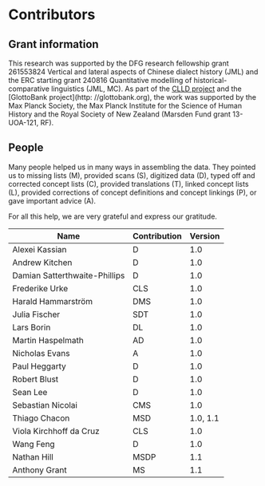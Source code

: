 # Contributors

## Grant information

This research was supported by the DFG research fellowship grant 261553824
Vertical and lateral aspects of Chinese dialect history (JML) and the ERC
starting grant 240816 Quantitative modelling of historical-comparative
linguistics (JML, MC). As part of the [CLLD project](http://clld.org) and the
[GlottoBank project](http: //glottobank.org), the work was supported by the Max
Planck Society, the Max Planck Institute for the Science of Human History and
the Royal Society of New Zealand (Marsden Fund grant 13-UOA-121, RF).

## People

Many people helped us in many
ways in assembling the data. They pointed us to missing
lists (M), provided scans (S), digitized data (D), typed off
and corrected concept lists (C), provided translations (T),
linked concept lists (L), provided corrections of concept definitions and concept linkings (P), or gave important advice (A). 

For all this help, we are very grateful and express our gratitude.

Name | Contribution | Version |
--- | --- | --- |
Alexei Kassian | D | 1.0  
Andrew Kitchen | D | 1.0 
Damian Satterthwaite-Phillips | D | 1.0 
Frederike Urke | CLS | 1.0  
Harald Hammarström | DMS | 1.0 
Julia Fischer | SDT | 1.0 
Lars Borin | DL | 1.0 
Martin Haspelmath | AD | 1.0  
Nicholas Evans | A | 1.0
Paul Heggarty | D | 1.0
Robert Blust | D | 1.0 
Sean Lee | D | 1.0
Sebastian Nicolai | CMS | 1.0  
Thiago Chacon | MSD | 1.0, 1.1 
Viola Kirchhoff da Cruz | CLS | 1.0 
Wang Feng | D | 1.0
Nathan Hill | MSDP | 1.1
Anthony Grant | MS | 1.1
